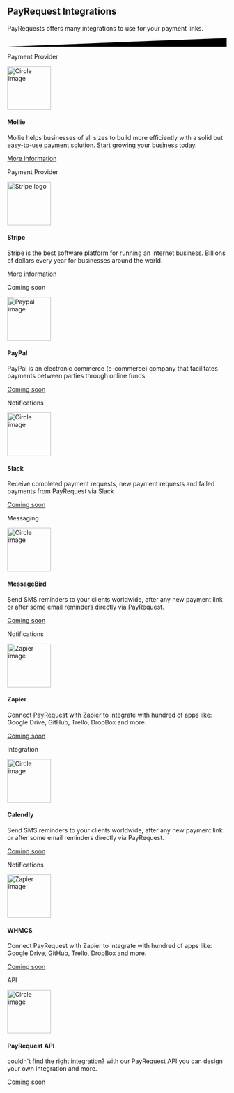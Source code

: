 <div class="position-relative">
	<!-- Hero for FREE version -->
	<section class="section section-lg section-shaped">
		<!-- Background circles -->
		<div class="shape shape-style-self shape-primary">
			<span class="span-150"></span>
			<span class="span-50"></span>
			<span class="span-50"></span>
			<span class="span-75"></span>
			<span class="span-100"></span>
			<span class="span-75"></span>
			<span class="span-50"></span>
			<span class="span-100"></span>
			<span class="span-50"></span>
			<span class="span-100"></span>
		</div>
		<div class="container shape-container d-flex align-items-center">
			<div class="col px-0">
				<div class="row align-items-center justify-content-center">
					<div class="col-lg-6 text-center">
						<div class="icon icon-shape bg-gradient-white shadow rounded-circle mb-3"><i class="fa fa-share-alt text-info"></i></div>
						<h1 class="text-white">PayRequest Integrations</h1>
						<p class="lead text-white">
							PayRequests offers many integrations to use for your payment links.
						</p>
					
</div>
				</div>
			</div>
		</div>
		<!-- SVG separator -->
		<div class="separator separator-bottom separator-skew zindex-100">
			<svg x="0" y="0" viewBox="0 0 2560 100" preserveAspectRatio="none" version="1.1"
			     xmlns="http://www.w3.org/2000/svg">
				<polygon class="fill-white" points="2560 0 2560 100 0 100"></polygon>
			</svg>
		</div>
	</section>
</div>

<section class="section section-lg">
	<div class="container">
<div class="row">
			<div class="col-lg-4 col-md-6">
				<div class="card">
					<div class="card-header mt-2">
						<div class="float-left">
							<i class="fa fa-credit-card"></i>
							<p class="d-inline"> Payment Provider</p>
						</div>
					</div>
					<div class="card-body text-center p-4">
						<a href="https://www.mollie.com/" target="_blank">
							<img src="https://pbs.twimg.com/profile_images/1181112639101001728/NBqdcmm7_400x400.png" alt="Circle image" class="img-fluid rounded-circle shadow" style="width: 100px;">
						</a>
						<h4 class="card-title mt-3 mb-0">Mollie</h4>
						<p class="card-description">Mollie helps businesses of all sizes to build more efficiently with a solid but easy-to-use payment solution. Start growing your business today.
						</p>
						<a href="/integrations/mollie" class="btn btn-md btn-github btn-icon mb-3 mb-sm-0">
							<span class="btn-inner--icon"><i class="fal fa-info-circle"></i></span>
							<span class="btn-inner--text">More information</span>
						</a>

</div>
				</div>
			</div>
			<div class="col-lg-4 col-md-6">
				<div class="card">
					<div class="card-header mt-2">
						<div class="float-left">
							<i class="fa fa-credit-card"></i>
							<p class="d-inline"> Payment Provider</p>
						</div>
					</div>
					<div class="card-body text-center p-4">
						<a href="https://stripe.com/" target="_blank">
							<img src="https://pbs.twimg.com/profile_images/1280236709825835008/HmeYTwai_400x400.png" alt="Stripe logo" class="img-fluid rounded-circle shadow" style="width: 100px;">
						</a>
						<h4 class="card-title mt-3 mb-0">Stripe</h4>
						<p class="card-description">Stripe is the best software platform for running an internet
							business. Billions of dollars every year for businesses around the world.
						</p>
<a href="/integrations/stripe" class="btn btn-md btn-github btn-icon mb-3 mb-sm-0">
							<span class="btn-inner--icon"><i class="fal fa-info-circle"></i></span>
							<span class="btn-inner--text">More information</span>
						</a>
					</div>
				</div>
			</div>




<div class="col-lg-4 col-md-6">
				<div class="card">
					<div class="card-header mt-2">
						<div class="float-left">
							<i class="fa fa-info-circle"></i>
							<p class="d-inline">  Coming soon</p>
						</div>
					</div>
					<div class="card-body text-center p-4">
						<a href="https://stripe.com/" target="_blank">
							<img src="https://pbs.twimg.com/profile_images/1278352097688182784/Bn7-mEJ9_400x400.jpg" alt="Paypal image" class="img-fluid rounded-circle shadow" style="width: 100px;">
						</a>
						<h4 class="card-title mt-3 mb-0">PayPal</h4>
						<p class="card-description">PayPal is an electronic commerce (e-commerce) company that facilitates payments between parties through online funds</p>
<a href="/integrations/stripe" class="btn disabled btn-md btn-github btn-icon mb-3 mb-sm-0">
							<span class="btn-inner--icon"><i class="fal fa-info-circle"></i></span>
							<span class="btn-inner--text">Coming soon</span>
						</a>
					</div>
				</div>
			</div>


<div class="col-lg-4 col-md-6">
				<div class="card">
					<div class="card-header mt-2">
						<div class="float-left">
							<i class="fa fa-info-circle"></i>
							<p class="d-inline">  Notifications</p>
						</div>
					</div>
					<div class="card-body text-center p-4">
						<a href="https://stripe.com/" target="_blank">
							<img src="https://a.slack-edge.com/80588/marketing/img/meta/slack_hash_256.png" alt="Circle image" class="img-fluid rounded-circle shadow" style="width: 100px;">
						</a>
						<h4 class="card-title mt-3 mb-0">Slack</h4>
						<p class="card-description">Receive completed payment requests, new payment requests and failed payments from PayRequest via Slack</p>
<a href="/integrations/stripe" class="btn disabled btn-md btn-github btn-icon mb-3 mb-sm-0">
							<span class="btn-inner--icon"><i class="fal fa-info-circle"></i></span>
							<span class="btn-inner--text">Coming soon</span>
						</a>
					</div>
				</div>
			</div>


<div class="col-lg-4 col-md-6">
				<div class="card">
					<div class="card-header mt-2">
						<div class="float-left">
							<i class="fa fa-info-circle"></i>
							<p class="d-inline">  Messaging</p>
						</div>
					</div>
					<div class="card-body text-center p-4">
						<a href="https://stripe.com/" target="_blank">
							<img src="https://i.pinimg.com/originals/b8/5d/c1/b85dc1205e77548f89d091c9482a57fb.png" alt="Circle image" class="img-fluid rounded-circle shadow" style="width: 100px;">
						</a>
						<h4 class="card-title mt-3 mb-0">MessageBird</h4>
						<p class="card-description">Send SMS reminders to your clients worldwide, after any new payment link or after some email reminders directly via PayRequest.</p>

<a href="/integrations/stripe" class="btn disabled btn-md btn-github btn-icon mb-3 mb-sm-0">
							<span class="btn-inner--icon"><i class="fal fa-info-circle"></i></span>
							<span class="btn-inner--text">Coming soon</span>
						</a>
					</div>
				</div>
			</div>
			<div class="col-lg-4 col-md-6">
				<div class="card">
					<div class="card-header mt-2">
						<div class="float-left">
							<i class="fa fa-info-circle"></i>
							<p class="d-inline">  Notifications</p>
						</div>
					</div>
					<div class="card-body text-center p-4">
						<a href="https://stripe.com/" target="_blank">
							<img src="https://pbs.twimg.com/profile_images/1148696903128776704/hxfJMtCK_400x400.jpg" alt="Zapier image" class="img-fluid rounded-circle shadow" style="width: 100px;">
						</a>
						<h4 class="card-title mt-3 mb-0">Zapier</h4>
						<p class="card-description">Connect PayRequest with Zapier to integrate with hundred of apps like: Google Drive, GitHub, Trello, DropBox and more.</p>

<a href="/integrations/stripe" class="btn disabled btn-md btn-github btn-icon mb-3 mb-sm-0">
							<span class="btn-inner--icon"><i class="fal fa-info-circle"></i></span>
							<span class="btn-inner--text">Coming soon</span>
						</a>
					</div>
				</div>
			</div>


<div class="col-lg-4 col-md-6">
				<div class="card">
					<div class="card-header mt-2">
						<div class="float-left">
							<i class="fa fa-info-circle"></i>
							<p class="d-inline"> Integration</p>
						</div>
					</div>
					<div class="card-body text-center p-4">
						<a href="https://stripe.com/" target="_blank">
							<img src="https://pbs.twimg.com/profile_images/1149678477446172674/hp4UxVSr_400x400.png" alt="Circle image" class="img-fluid rounded-circle shadow" style="width: 100px;">
						</a>
						<h4 class="card-title mt-3 mb-0">Calendly</h4>
						<p class="card-description">Send SMS reminders to your clients worldwide, after any new payment link or after some email reminders directly via PayRequest.</p>
<a href="/integrations/stripe" class="btn disabled btn-md btn-github btn-icon mb-3 mb-sm-0">
							<span class="btn-inner--icon"><i class="fal fa-info-circle"></i></span>
							<span class="btn-inner--text">Coming soon</span>
						</a>
					</div>
				</div>
			</div>


<div class="col-lg-4 col-md-6">
				<div class="card">
					<div class="card-header mt-2">
						<div class="float-left">
							<i class="fa fa-info-circle"></i>
							<p class="d-inline">  Notifications</p>
						</div>
					</div>
					<div class="card-body text-center p-4">
						<a href="https://stripe.com/" target="_blank">
							<img src="https://pbs.twimg.com/profile_images/855142369045258241/m_IdVUBx_400x400.jpg" alt="Zapier image" class="img-fluid rounded-circle shadow" style="width: 100px;">
						</a>
						<h4 class="card-title mt-3 mb-0">WHMCS</h4>
						<p class="card-description">Connect PayRequest with Zapier to integrate with hundred of apps like: Google Drive, GitHub, Trello, DropBox and more.</p>

<a href="/integrations/stripe" class="btn disabled btn-md btn-github btn-icon mb-3 mb-sm-0">
							<span class="btn-inner--icon"><i class="fal fa-info-circle"></i></span>
							<span class="btn-inner--text">Coming soon</span>
						</a>
					</div>
</div>
</div>


<div class="col-lg-4 col-md-6">
				<div class="card">
					<div class="card-header mt-2">
						<div class="float-left">
							<i class="fa fa-info-circle"></i>
							<p class="d-inline"> API</p>
						</div>
					</div>
					<div class="card-body text-center p-4">
						<a href="https://stripe.com/" target="_blank">
							<img src="https://cdn.changelog.com/uploads/icons/topics/kJ/icon_large.png?v=63683332430" alt="Circle image" class="img-fluid rounded-circle shadow" style="width: 100px;">
						</a>
						<h4 class="card-title mt-3 mb-0">PayRequest API</h4>
						<p class="card-description">couldn't find the right integration? with our PayRequest API you can design your own integration and more.</p>

<a href="/integrations/stripe" class="btn disabled btn-md btn-github btn-icon mb-3 mb-sm-0">
							<span class="btn-inner--icon"><i class="fal fa-info-circle"></i></span>
							<span class="btn-inner--text">Coming soon</span>
						</a>
					</div>
				</div>
			</div>
		
</div>
	
</div>
</section>